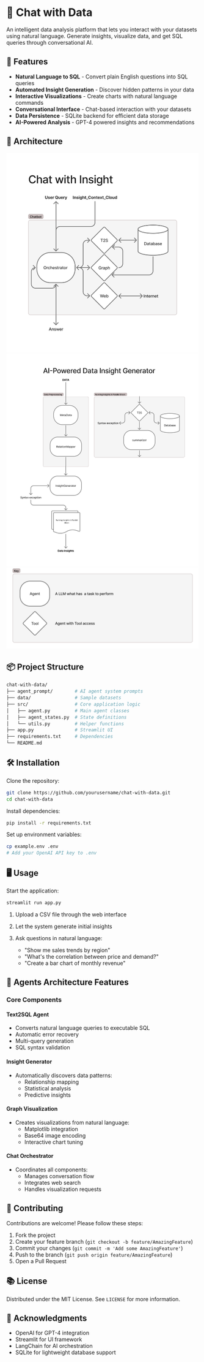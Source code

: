 # 💬 Chat with Data

An intelligent data analysis platform that lets you interact with your datasets using natural language. Generate insights, visualize data, and get SQL queries through conversational AI.

## 🚀 Features

- **Natural Language to SQL** - Convert plain English questions into SQL queries
- **Automated Insight Generation** - Discover hidden patterns in your data
- **Interactive Visualizations** - Create charts with natural language commands
- **Conversational Interface** - Chat-based interaction with your datasets
- **Data Persistence** - SQLite backend for efficient data storage
- **AI-Powered Analysis** - GPT-4 powered insights and recommendations

## 🎯 Architecture

![Demo](data/chat_bot.png)
![Demo](data/insight_generator.png)
![Demo](data/key.png)

## 📦 Project Structure

```bash
chat-with-data/
├── agent_prompt/        # AI agent system prompts
├── data/                # Sample datasets
├── src/                 # Core application logic
│   ├── agent.py         # Main agent classes
│   ├── agent_states.py  # State definitions
│   └── utils.py         # Helper functions
├── app.py               # Streamlit UI
├── requirements.txt     # Dependencies
└── README.md
```

## 🛠️ Installation

Clone the repository:

```bash
git clone https://github.com/yourusername/chat-with-data.git
cd chat-with-data
```

Install dependencies:

```bash
pip install -r requirements.txt
```

Set up environment variables:

```bash
cp example.env .env
# Add your OpenAI API key to .env
```

## 🖥️ Usage

Start the application:

```bash
streamlit run app.py
```

1. Upload a CSV file through the web interface
2. Let the system generate initial insights
3. Ask questions in natural language:

   - "Show me sales trends by region"
   - "What's the correlation between price and demand?"
   - "Create a bar chart of monthly revenue"

## 🤖 Agents Architecture Features

### Core Components

#### Text2SQL Agent

- Converts natural language queries to executable SQL
- Automatic error recovery
- Multi-query generation
- SQL syntax validation

#### Insight Generator

- Automatically discovers data patterns:
  - Relationship mapping
  - Statistical analysis
  - Predictive insights

#### Graph Visualization

- Creates visualizations from natural language:
  - Matplotlib integration
  - Base64 image encoding
  - Interactive chart tuning

#### Chat Orchestrator

- Coordinates all components:
  - Manages conversation flow
  - Integrates web search
  - Handles visualization requests

## 🌟 Contributing

Contributions are welcome! Please follow these steps:

1. Fork the project
2. Create your feature branch (`git checkout -b feature/AmazingFeature`)
3. Commit your changes (`git commit -m 'Add some AmazingFeature'`)
4. Push to the branch (`git push origin feature/AmazingFeature`)
5. Open a Pull Request

## 📚 License

Distributed under the MIT License. See `LICENSE` for more information.

## 🙏 Acknowledgments

- OpenAI for GPT-4 integration
- Streamlit for UI framework
- LangChain for AI orchestration
- SQLite for lightweight database support
